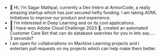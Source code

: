 - 👋 Hi, I’m Sagar Mathpal, currently a Dev Intern at ArmorCode, a really amazing startup which has just secured hefty funding. I am taking AI/ML Initiatives to improve our product and experience.
- 👀 I’m interested in Deep Learning and on its cool applications .
- 🌱 I have won Adobe Cloud Challenge 2023 🥇, created an automated Customer Care Bot that can do database searches for you in lets say..... 3 seconds? 
- I am open for collaborations on Machine Learning projects and I entertain pull requests on my projects which can help make them better.

<!---
Curiositysavesthecat/Curiositysavesthecat is a ✨ special ✨ repository because its `README.md` (this file) appears on your GitHub profile.
You can click the Preview link to take a look at your changes.
--->
